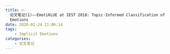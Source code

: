 ```yaml
---
title: >-
  论文笔记(1)——EmotiKLUE at IEST 2018: Topic-Informed Classification of Implicit
  Emotions
date: 2020-02-24 21:06:14
tags:
	- Implicit Emotions
categories:
	- 论文笔记
---
```




